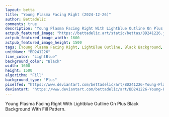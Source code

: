 ```yaml
---
layout: betta
title: "Young Plasma Facing Right (2024-12-26)"
author: Bettadelic
comments: true
description: "Young Plasma Facing Right With Lightblue Outline On Plus Black Background With Fill Pattern."
actpub_featured_image: "https://bettadelic.art/static/bettas/BD241226.jpg"
actpub_featured_image_width: 1600
actpub_featured_image_height: 1500
tags: [Young Plasma Facing Right, LightBlue Outline, Black Background, Plus Background Pattern, Fill Pattern, December 2024]
unitName: "BD241226"
line_color: "LightBlue"
background_color: "Black"
width: 1600
height: 1500
algorithm: "Fill"
background_type: "Plus"
pixelfed: "https://www.deviantart.com/bettadelic/art/BD241226-Young-Plasma-Facing-Right-2024-12-26-1138777025"
deviantart: "https://www.deviantart.com/bettadelic/art/BD241226-Young-Plasma-Facing-Right-2024-12-26-1138777025"
---
```


Young Plasma Facing Right With Lightblue Outline On Plus Black Background With Fill Pattern.
